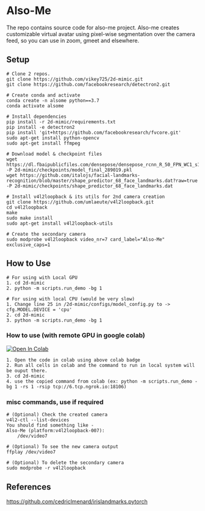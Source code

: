 # Also-Me

The repo contains source code for also-me project. Also-me creates customizable virtual avatar using pixel-wise segmentation over the camera feed, so you can use in zoom, gmeet and elsewhere.

## Setup
```
# Clone 2 repos.
git clone https://github.com/vikey725/2d-mimic.git
git clone https://github.com/facebookresearch/detectron2.git

# Create conda and activate
conda create -n alsome python==3.7
conda activate alsome

# Install dependencies
pip install -r 2d-mimic/requirements.txt
pip install -e detectron2
pip install 'git+https://github.com/facebookresearch/fvcore.git'
sudo apt-get install python-opencv 
sudo apt-get install ffmpeg 

# Download model & checkpoint files
wget https://dl.fbaipublicfiles.com/densepose/densepose_rcnn_R_50_FPN_WC1_s1x/173862049/model_final_289019.pkl -P 2d-mimic/checkpoints/model_final_289019.pkl
wget https://github.com/italojs/facial-landmarks-recognition/blob/master/shape_predictor_68_face_landmarks.dat?raw=true -P 2d-mimic/checkpoints/shape_predictor_68_face_landmarks.dat

# Install v4l2loopback & its utils for 2nd camera creation
git clone https://github.com/umlaeute/v4l2loopback.git
cd v4l2loopback
make
sudo make install
sudo apt-get install v4l2loopback-utils

# Create the secondary camera 
sudo modprobe v4l2loopback video_nr=7 card_label="Also-Me" exclusive_caps=1
```

## How to Use
```
# For using with Local GPU
1. cd 2d-mimic
2. python -m scripts.run_demo -bg 1

# For using with local CPU (would be very slow)
1. Change line 25 in /2d-mimic/configs/model_config.py to -> cfg.MODEL.DEVICE = 'cpu'
2. cd 2d-mimic
3. python -m scripts.run_demo -bg 1
```

### How to use (with remote GPU in google colab)
[![Open In Colab](https://colab.research.google.com/assets/colab-badge.svg)](https://colab.research.google.com/github/vikey725/2d-mimic/blob/main/Also_Me_collab_server.ipynb)
```
1. Open the code in colab using above colab badge
2. Run all cells in colab and the command to run in local system will be ouput there.
3. cd 2d-mimic
4. use the copied command from colab (ex: python -m scripts.run_demo -bg 1 -rs 1 -rsip tcp://6.tcp.ngrok.io:18106)
```

### misc commands, use if required
```
# (Optional) Check the created camera
v4l2-ctl --list-devices 
You should find something like - 
Also-Me (platform:v4l2loopback-007):
    /dev/video7

# (Optional) To see the new camera output
ffplay /dev/video7

# (Optional) To delete the secondary camera
sudo modprobe -r v4l2loopback
```

## References
https://github.com/cedriclmenard/irislandmarks.pytorch
